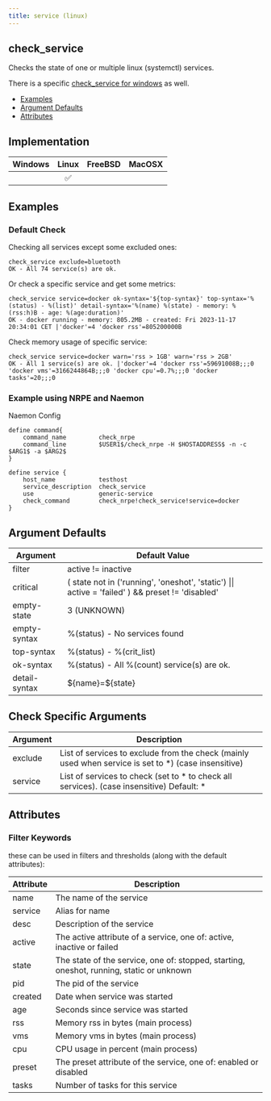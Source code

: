 ```yaml
---
title: service (linux)
---
```


## check_service

Checks the state of one or multiple linux (systemctl) services.

There is a specific [check_service for windows](../check_service_windows) as well.

- [Examples](#examples)
- [Argument Defaults](#argument-defaults)
- [Attributes](#attributes)

## Implementation

| Windows | Linux              | FreeBSD | MacOSX |
|:-------:|:------------------:|:-------:|:------:|
|         | :white_check_mark: |         |        |

## Examples

### Default Check

Checking all services except some excluded ones:

    check_service exclude=bluetooth
    OK - All 74 service(s) are ok.

Or check a specific service and get some metrics:

    check_service service=docker ok-syntax='${top-syntax}' top-syntax='%(status) - %(list)' detail-syntax='%(name) %(state) - memory: %(rss:h)B - age: %(age:duration)'
    OK - docker running - memory: 805.2MB - created: Fri 2023-11-17 20:34:01 CET |'docker'=4 'docker rss'=805200000B

Check memory usage of specific service:

    check_service service=docker warn='rss > 1GB' warn='rss > 2GB'
    OK - All 1 service(s) are ok. |'docker'=4 'docker rss'=59691008B;;;0 'docker vms'=3166244864B;;;0 'docker cpu'=0.7%;;;0 'docker tasks'=20;;;0

### Example using NRPE and Naemon

Naemon Config

    define command{
        command_name         check_nrpe
        command_line         $USER1$/check_nrpe -H $HOSTADDRESS$ -n -c $ARG1$ -a $ARG2$
    }

    define service {
        host_name            testhost
        service_description  check_service
        use                  generic-service
        check_command        check_nrpe!check_service!service=docker
    }

## Argument Defaults

| Argument      | Default Value                                                                                     |
| ------------- | ------------------------------------------------------------------------------------------------- |
| filter        | active != inactive                                                                                |
| critical      | ( state not in ('running', 'oneshot', 'static') \|\| active = 'failed' )  && preset != 'disabled' |
| empty-state   | 3 (UNKNOWN)                                                                                       |
| empty-syntax  | %(status) - No services found                                                                     |
| top-syntax    | %(status) - %(crit_list)                                                                          |
| ok-syntax     | %(status) - All %(count) service(s) are ok.                                                       |
| detail-syntax | \${name}=\${state}                                                                                |

## Check Specific Arguments

| Argument | Description                                                                                           |
| -------- | ----------------------------------------------------------------------------------------------------- |
| exclude  | List of services to exclude from the check (mainly used when service is set to \*) (case insensitive) |
| service  | List of services to check (set to \* to check all services). (case insensitive) Default: \*           |

## Attributes

### Filter Keywords

these can be used in filters and thresholds (along with the default attributes):

| Attribute | Description                                                                              |
| --------- | ---------------------------------------------------------------------------------------- |
| name      | The name of the service                                                                  |
| service   | Alias for name                                                                           |
| desc      | Description of the service                                                               |
| active    | The active attribute of a service, one of: active, inactive or failed                    |
| state     | The state of the service, one of: stopped, starting, oneshot, running, static or unknown |
| pid       | The pid of the service                                                                   |
| created   | Date when service was started                                                            |
| age       | Seconds since service was started                                                        |
| rss       | Memory rss in bytes (main process)                                                       |
| vms       | Memory vms in bytes (main process)                                                       |
| cpu       | CPU usage in percent (main process)                                                      |
| preset    | The preset attribute of the service, one of: enabled or disabled                         |
| tasks     | Number of tasks for this service                                                         |
